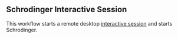 ## Schrodinger Interactive Session
This workflow starts a remote desktop [interactive session](https://github.com/parallelworks/interactive_session/blob/main/README-v3.md) and starts Schrodinger.
